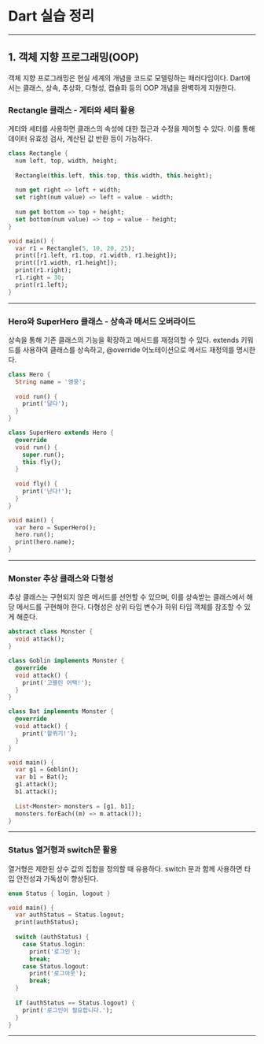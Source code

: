 # Dart 실습 정리

---

## 1. 객체 지향 프로그래밍(OOP)

객체 지향 프로그래밍은 현실 세계의 개념을 코드로 모델링하는 패러다임이다. Dart에서는 클래스, 상속, 추상화, 다형성, 캡슐화 등의 OOP 개념을 완벽하게 지원한다.

### Rectangle 클래스 - 게터와 세터 활용

게터와 세터를 사용하면 클래스의 속성에 대한 접근과 수정을 제어할 수 있다. 이를 통해 데이터 유효성 검사, 계산된 값 반환 등이 가능하다.

```dart
class Rectangle {
  num left, top, width, height;
  
  Rectangle(this.left, this.top, this.width, this.height);
  
  num get right => left + width;
  set right(num value) => left = value - width;
  
  num get bottom => top + height;
  set bottom(num value) => top = value - height;
}

void main() {
  var r1 = Rectangle(5, 10, 20, 25);
  print([r1.left, r1.top, r1.width, r1.height]);
  print([r1.width, r1.height]);
  print(r1.right);
  r1.right = 30;
  print(r1.left);
}
```

---

### Hero와 SuperHero 클래스 - 상속과 메서드 오버라이드

상속을 통해 기존 클래스의 기능을 확장하고 메서드를 재정의할 수 있다. extends 키워드를 사용하여 클래스를 상속하고, @override 어노테이션으로 메서드 재정의를 명시한다.

```dart
class Hero {
  String name = '영웅';
  
  void run() {
    print('달다');
  }
}

class SuperHero extends Hero {
  @override
  void run() {
    super.run();
    this.fly();
  }
  
  void fly() {
    print('난다!');
  }
}

void main() {
  var hero = SuperHero();
  hero.run();
  print(hero.name);
}
```

---

### Monster 추상 클래스와 다형성

추상 클래스는 구현되지 않은 메서드를 선언할 수 있으며, 이를 상속받는 클래스에서 해당 메서드를 구현해야 한다. 다형성은 상위 타입 변수가 하위 타입 객체를 참조할 수 있게 해준다.

```dart
abstract class Monster {
  void attack();
}

class Goblin implements Monster {
  @override
  void attack() {
    print('고블린 어택!');
  }
}

class Bat implements Monster {
  @override
  void attack() {
    print('할퀴기!');
  }
}

void main() {
  var g1 = Goblin();
  var b1 = Bat();
  g1.attack();
  b1.attack();
  
  List<Monster> monsters = [g1, b1];
  monsters.forEach((m) => m.attack());
}
```

---

### Status 열거형과 switch문 활용

열거형은 제한된 상수 값의 집합을 정의할 때 유용하다. switch 문과 함께 사용하면 타입 안전성과 가독성이 향상된다.

```dart
enum Status { login, logout }

void main() {
  var authStatus = Status.logout;
  print(authStatus);
  
  switch (authStatus) {
    case Status.login:
      print('로그인');
      break;
    case Status.logout:
      print('로그아웃');
      break;
  }
  
  if (authStatus == Status.logout) {
    print('로그인이 필요합니다.');
  }
}
```

---
